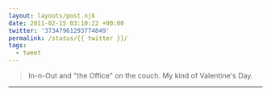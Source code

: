 ```yaml
---
layout: layouts/post.njk
date: 2011-02-15 03:10:22 +00:00
twitter: '37347961293774849'
permalink: /status/{{ twitter }}/
tags: 
  - tweet
---
```


> In-n-Out and "the Office" on the couch. My kind of Valentine's Day.

---
